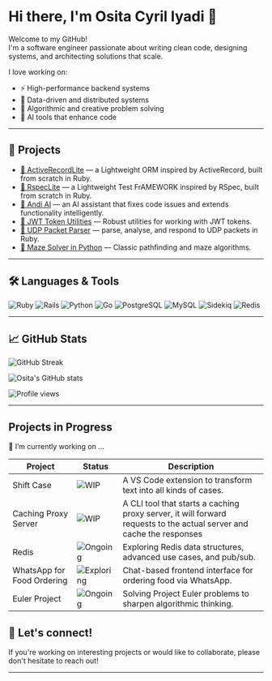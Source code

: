 # Hi there, I'm Osita Cyril Iyadi 👋

Welcome to my GitHub!  
I'm a software engineer passionate about writing clean code, designing systems, and architecting solutions that scale.

I love working on:  
- ⚡️ High-performance backend systems  
- 🔁 Data-driven and distributed systems
- 🧩 Algorithmic and creative problem solving 
- 🤖 AI tools that enhance code

---

## 🚀 Projects

- [🤖 ActiveRecordLite](https://github.com/see-why/ActiveRecordLite) — a Lightweight ORM inspired by ActiveRecord, built from scratch in Ruby.
- [🤖 RspecLite](https://github.com/see-why/rspec-lite.git) — a Lightweight Test FrAMEWORK inspired by RSpec, built from scratch in Ruby.
- [🤖 Andi AI](https://github.com/see-why/andi) — an AI assistant that fixes code issues and extends functionality intelligently.
- [🔐 JWT Token Utilities](https://github.com/see-why/chill_jwt) — Robust utilities for working with JWT tokens.
- [📡 UDP Packet Parser](https://github.com/see-why/chill_network_stack) — parse, analyse, and respond to UDP packets in Ruby.
- [🧭 Maze Solver in Python](https://github.com/see-why/Maze-Runner) — Classic pathfinding and maze algorithms.

---

## 🛠️ Languages & Tools

![Ruby](https://img.shields.io/badge/Ruby-CC342D?style=for-the-badge&logo=ruby&logoColor=white)
![Rails](https://img.shields.io/badge/Rails-CC0000?style=for-the-badge&logo=rubyonrails&logoColor=white)
![Python](https://img.shields.io/badge/Python-3776AB?style=for-the-badge&logo=python&logoColor=white)
![Go](https://img.shields.io/badge/Go-00ADD8?style=for-the-badge&logo=go&logoColor=white)
![PostgreSQL](https://img.shields.io/badge/PostgreSQL-316192?style=for-the-badge&logo=postgresql&logoColor=white)
![MySQL](https://img.shields.io/badge/MySQL-4479A1?style=for-the-badge&logo=mysql&logoColor=white)
![Sidekiq](https://img.shields.io/badge/Sidekiq-DC382D?style=for-the-badge&logo=sidekiq&logoColor=white)
![Redis](https://img.shields.io/badge/Redis-DC382D?style=for-the-badge&logo=redis&logoColor=white)

---

## 📈 GitHub Stats

![GitHub Streak](https://streak-stats.demolab.com/?user=see-why&theme=radical)

![Osita's GitHub stats](https://github-readme-stats.vercel.app/api?username=see-why&show_icons=true&theme=radical)

![Profile views](https://komarev.com/ghpvc/?username=see-why&color=blueviolet)

---

## Projects in Progress

🔭 I’m currently working on ...

| Project | Status | Description |
|---------|--------|-------------|
| Shift Case | ![WIP](https://img.shields.io/badge/status-WIP-yellow) | A VS Code extension to transform text into all kinds of cases. |
| Caching Proxy Server | ![WIP](https://img.shields.io/badge/status-WIP-yellow) | A CLI tool that starts a caching proxy server, it will forward requests to the actual server and cache the responses |
| Redis | ![Ongoing](https://img.shields.io/badge/status-ongoing-blue) | Exploring Redis data structures, advanced use cases, and pub/sub. |
| WhatsApp for Food Ordering | ![Exploring](https://img.shields.io/badge/status-exploring-lightgrey) | Chat-based frontend interface for ordering food via WhatsApp. |
| Euler Project | ![Ongoing](https://img.shields.io/badge/status-ongoing-green) | Solving Project Euler problems to sharpen algorithmic thinking. |

## 🤝 Let's connect!

If you're working on interesting projects or would like to collaborate, please don't hesitate to reach out!

---



<!--
**see-why/see-why** is a ✨ _special_ ✨ repository because its `README.md` (this file) appears on your GitHub profile.

Here are some ideas to get you started:

- 🔭 I’m currently working on ...
- 🌱 I’m currently learning ...
- 👯 I’m looking to collaborate on ...
- 🤔 I’m looking for help with ...
- 💬 Ask me about ...
- 📫 How to reach me: ...
- 😄 Pronouns: ...
- ⚡ Fun fact: ...
-->
